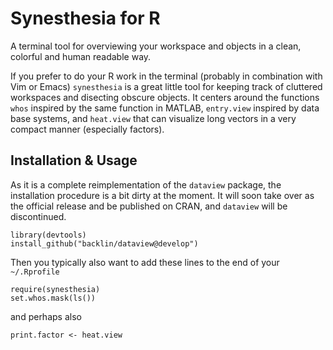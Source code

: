 Synesthesia for R
========
A terminal tool for overviewing your workspace and objects in a clean, colorful and human readable way.

If you prefer to do your R work in the terminal (probably in combination with Vim or Emacs)
`synesthesia` is a great little tool for keeping track of cluttered workspaces and disecting obscure objects.
It centers around the functions `whos` inspired by the same function in MATLAB,
`entry.view` inspired by data base systems,
and `heat.view` that can visualize long vectors in a very compact manner (especially factors).

Installation & Usage
------------
As it is a complete reimplementation of the `dataview` package, the installation procedure is a bit dirty at the moment.
It will soon take over as the official release and be published on CRAN, and `dataview` will be discontinued. 
```
library(devtools)
install_github("backlin/dataview@develop")
```
Then you typically also want to add these lines to the end of your `~/.Rprofile`
```
require(synesthesia)
set.whos.mask(ls())
```
and perhaps also
```
print.factor <- heat.view
```
